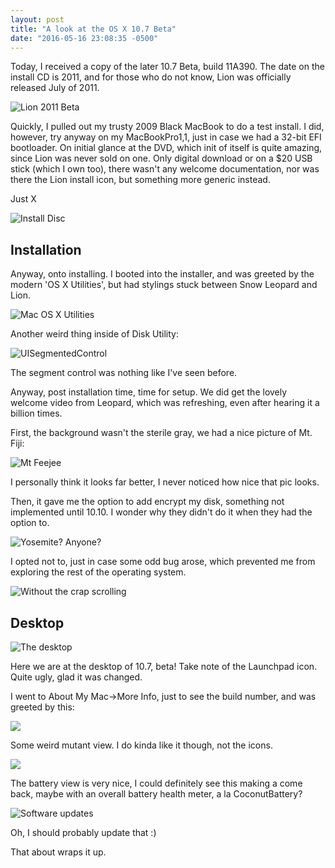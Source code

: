 ```yaml
---
layout: post
title: "A look at the OS X 10.7 Beta"
date: "2016-05-16 23:08:35 -0500"
---
```

Today, I received a copy of the later 10.7 Beta, build 11A390. The date on the install CD is 2011, and for those who do not know, Lion was officially released July of 2011.


![Lion 2011 Beta](https://i.sli.mg/SpKARz.jpg)

Quickly, I pulled out my trusty 2009 Black MacBook to do a test install. I did, however, try anyway on my MacBookPro1,1, just in case we had a 32-bit EFI bootloader. On initial glance at the DVD, which init of itself is quite amazing, since Lion was never sold on one. Only digital download or on a $20 USB stick (which I own too), there wasn't any welcome documentation, nor was there the Lion install icon, but something more generic instead.

Just X

![Install Disc](https://i.sli.mg/MeAwpA.png)

## Installation

Anyway, onto installing. I booted into the installer, and was greeted by the modern 'OS X Utilities', but had stylings stuck between Snow Leopard and Lion.

![Mac OS X Utilities](https://i.sli.mg/cAP8tK.jpg)

Another weird thing inside of Disk Utility:

![UISegmentedControl](https://i.sli.mg/l6tHQp.jpg)

The segment control was nothing like I've seen before.

Anyway, post installation time, time for setup. We did get the lovely welcome video from Leopard, which was refreshing, even after hearing it a billion times.

First, the background wasn't the sterile gray, we had a nice picture of Mt. Fiji:

![Mt Feejee](https://i.sli.mg/pOV0zi.jpg)

I personally think it looks far better, I never noticed how nice that pic looks.

Then, it gave me the option to add encrypt my disk, something not implemented until 10.10. I wonder why they didn't do it when they had the option to.

![Yosemite? Anyone?](https://i.sli.mg/kUYguu.jpg)

I opted not to, just in case some odd bug arose, which prevented me from exploring the rest of the operating system.

![Without the crap scrolling](https://i.sli.mg/hXAtdM.jpg)

## Desktop

![The desktop](https://i.sli.mg/2dmjGj.png)

Here we are at the desktop of 10.7, beta! Take note of the Launchpad icon.
Quite ugly, glad it was changed.

I went to About My Mac->More Info, just to see the build number, and was greeted by this:

![](https://i.sli.mg/qrAxI9.png)

Some weird mutant view. I do kinda like it though, not the icons.

![](https://i.sli.mg/6p25fY.png)

The battery view is very nice, I could definitely see this making a come back, maybe with an overall battery health meter, a la CoconutBattery?

![Software updates](https://i.sli.mg/48EOX5.png)

Oh, I should probably update that :)

That about wraps it up.
